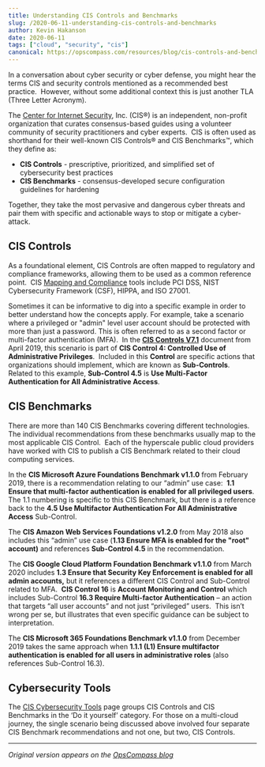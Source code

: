 ```yaml
---
title: Understanding CIS Controls and Benchmarks
slug: /2020-06-11-understanding-cis-controls-and-benchmarks
author: Kevin Hakanson
date: 2020-06-11
tags: ["cloud", "security", "cis"]
canonical: https://opscompass.com/resources/blog/cis-controls-and-benchmarks/
---
```


In a conversation about cyber security or cyber defense, you might hear the terms CIS and security controls mentioned as a recommended best practice.  However, without some additional context this is just another TLA (Three Letter Acronym).

The [Center for Internet Security](https://www.cisecurity.org/), Inc. (CIS®) is an independent, non-profit organization that curates consensus-based guides using a volunteer community of security practitioners and cyber experts.  CIS is often used as shorthand for their well-known CIS Controls® and CIS Benchmarks™, which they define as:

*   **CIS Controls** - prescriptive, prioritized, and simplified set of cybersecurity best practices
*   **CIS Benchmarks** - consensus-developed secure configuration guidelines for hardening

Together, they take the most pervasive and dangerous cyber threats and pair them with specific and actionable ways to stop or mitigate a cyber-attack.

## CIS Controls

As a foundational element, CIS Controls are often mapped to regulatory and compliance frameworks, allowing them to be used as a common reference point.  CIS [Mapping and Compliance](https://www.cisecurity.org/cybersecurity-tools/mapping-compliance/) tools include PCI DSS, NIST Cybersecurity Framework (CSF), HIPPA, and ISO 27001.

Sometimes it can be informative to dig into a specific example in order to better understand how the concepts apply. For example, take a scenario where a privileged or "admin" level user account should be protected with more than just a password. This is often referred to as a second factor or multi-factor authentication (MFA).  In the **[CIS Controls V7.1](https://learn.cisecurity.org/cis-controls-download)** document from April 2019, this scenario is part of **CIS Control 4: Controlled Use of Administrative Privileges**.  Included in this **Control** are specific actions that organizations should implement, which are known as **Sub-Controls**.  Related to this example, **Sub-Control 4.5** is **Use Multi-Factor Authentication for All Administrative Access**.

## CIS Benchmarks

There are more than 140 CIS Benchmarks covering different technologies.  The individual recommendations from these benchmarks usually map to the most applicable CIS Control.  Each of the hyperscale public cloud providers have worked with CIS to publish a CIS Benchmark related to their cloud computing services. 

In the **CIS Microsoft Azure Foundations Benchmark v1.1.0** from February 2019, there is a recommendation relating to our “admin” use case:  **1.1 Ensure that multi-factor authentication is enabled for all privileged users**.  The 1.1 numbering is specific to this CIS Benchmark, but there is a reference back to the **4.5 Use Multifactor Authentication For All Administrative Access** Sub-Control. 

The **CIS Amazon Web Services Foundations v1.2.0** from May 2018 also includes this “admin” use case (**1.13 Ensure MFA is enabled for the "root" account)** and references **Sub-Control 4.5** in the recommendation.

The **CIS Google Cloud Platform Foundation Benchmark v1.1.0** from March 2020 includes **1.3 Ensure that Security Key Enforcement is enabled for all admin accounts,** but it references a different CIS Control and Sub-Control related to MFA.  **CIS Control 16** is **Account Monitoring and Control** which includes Sub-Control **16.3 Require Multi-factor Authentication** – an action that targets “all user accounts” and not just “privileged” users.  This isn’t wrong per se, but illustrates that even specific guidance can be subject to interpretation.

The **CIS Microsoft 365 Foundations Benchmark v1.1.0** from December 2019 takes the same approach when **1.1.1 (L1) Ensure multifactor authentication is enabled for all users in administrative roles** (also references Sub-Control 16.3).

## Cybersecurity Tools

The [CIS Cybersecurity Tools](https://www.cisecurity.org/cybersecurity-tools/) page groups CIS Controls and CIS Benchmarks in the ‘Do it yourself’ category. For those on a multi-cloud journey, the single scenario being discussed above involved four separate CIS Benchmark recommendations and not one, but two, CIS Controls.

---

*Original version appears on the [OpsCompass blog](https://discover.opscompass.com/blog/cis-controls-and-benchmarks)*
